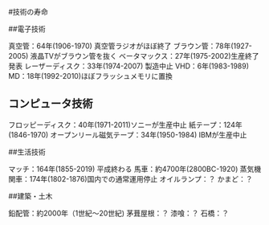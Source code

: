 #技術の寿命

##電子技術

真空管：64年(1906-1970) 真空管ラジオがほぼ終了
ブラウン管：78年(1927-2005) 液晶TVがブラウン管を抜く
ベータマックス：27年(1975-2002)生産終了発表
レーザーディスク：33年(1974-2007) 製造中止
VHD：6年(1983-1989)
MD：18年(1992-2010)ほぼフラッシュメモリに置換

## コンピュータ技術

フロッピーディスク：40年(1971-2011)ソニーが生産中止
紙テープ：124年(1846-1970)
オープンリール磁気テープ：34年(1950-1984) IBMが生産中止

##生活技術

マッチ：164年(1855-2019) 平成終わる
馬車：約4700年(2800BC-1920)
蒸気機関車：174年(1802-1876)国内での通常運用停止
オイルランプ：？
かまど：？

##建築・土木

鉛配管：約2000年（1世紀〜20世紀)
茅葺屋根：？
漆喰：？
石橋：？
